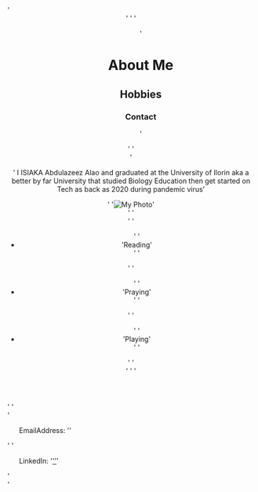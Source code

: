 <!DOCTYPE html>
<html>
    '<header>'
        <title>My Profile</title> 
        '<body>
            '<menu>'
             <h1>About Me</h1> 
             <h2>Hobbies</h2>  
             <h3>Contact</h3>
            '</menu>'
            '<section>
                '<p>' I ISIAKA Abdulazeez Alao and graduated at the University of Ilorin aka a better by far University that studied Biology Education then get started on Tech as back as 2020 during pandemic virus'</p>'
                '<img 'src="https://aare.jpg"' alt="My Photo">'
            </section>'
            '<nav>'
              '<ul>'       
            '<li>'Reading'</li>'
               '</ul>'
               '<ul>'
            '<li>'Praying'</li>'
               '</ul>'
               '<ul>'
            '<li>'Playing'</li>'
               '</ul>'
            '</nav>'
        </body>'
            '</header>'
    '<footer>
        '<ul>EmailAddress: '<a href="aarebdulazeez@gmail.com"></a>'</ul>'
        '<ul>LinkedIn: '<a href="www.linkedin.com/in/mylinkedinprofile">''</a>'</ul>'
    </footer>'
</html>
